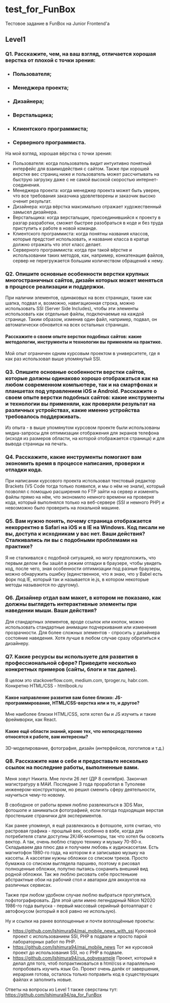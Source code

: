# test_for_FunBox
Тестовое задание в FunBox на Junior Frontend'а

## Level1

### Q1. Расскажите, чем, на ваш взгляд, отличается хорошая верстка от плохой с точки зрения:
- ### Пользователя;
- ### Менеджера проекта;
- ### Дизайнера;
- ### Верстальщика;
- ### Клиентского программиста;
- ### Серверного программиста.

На мой взгляд, хорошая вёрстка с точки зрения:
- Пользователя: когда пользователь видит интуитивно понятный интерфейс для взаимодействия с сайтом. Также при хорошей верстке вес страниц ниже и пользователь может рассчитывать на быструю загрузку даже с не самой высокой скоростью интернет-соединения.
- Менеджера проекта: когда менеджер проекта может быть уверен, что все требования заказчика удовлетворены и заказчик высоко оченит результат.
- Дизайнера: когда вёрстка максимально отражает художественный замысел дизайнера.
- Верстальщика: когда верстальщик, присоединившийся к проекту в разгар разработки, сможет быстрее разобраться в коде и без труда приступить к работе в новой команде.
- Клиентского программиста: когда понятны названия классов, которые предстоит использовать, и название класса в кратце должно отражать что этот класс делает.
- Серверного программиста: когда при такой вёрстке и использовании таких методов, как, например, конкатенация файлов, сервер не перегружается большим количеством обращений к нему.

### Q2. Опишите основные особенности верстки крупных многостраничных сайтов, дизайн которых может меняться в процессе реализации и поддержки.

При наличии элементов, одинаковых на всех страницах, такие как шапка, подвал и, возможно, навигационная строка, можно использовать SSI (Server Side Includes), чтобы эти элементы использовать как отдельные файлы, подключаемые на каждой странице. Таким образом, изменив один файл, например, подвал, он автоматически обновится на всех остальных страницах.

#### Расскажите о своем опыте верстки подобных сайтов: какие методологии, инструменты и технологии вы применяли на практике.

Мой опыт ограничен одним курсовым проектом в университете, где я как раз использовал выше упомянутый SSI.

### Q3. Опишите основные особенности верстки сайтов, которые должны одинаково хорошо отображаться как на любом современном компьютере, так и на смартфонах и планшетах под управлением iOS и Android. Расскажите о своем опыте верстки подобных сайтов: какие инструменты и технологии вы применяли, как проверяли результат на различных устройствах, какие именно устройства требовалось поддерживать.

Из опыта - в выше упомянутом курсовом проекте были использованы медиа-запросы для оптимизации отображения для экранов телефона (исходя из размеров области, на которой отображается страница) и для вывода страницы на печать.

### Q4. Расскажите, какие инструменты помогают вам экономить время в процессе написания, проверки и отладки кода.

При написании курсового проекта использовал текстовый редактор Brackets (VS Code тогда только появился, и мы о нём не знали), который позволял с помощью расширения по FTP зайти на сервер и изменять файлы прямо на нём, что экономило немного времени на проверке кода, который выполнялся только на веб-сервере (SSI и немного PHP) и невозможно было проверить на локальной машине.

### Q5. Вам нужно понять, почему страница отображается некорректно в Safari на iOS и в IE на Windows. Код писали не вы, доступа к исходникам у вас нет. Ваши действия? Сталкивались ли вы с подобными проблемами на практике?

Я не сталкивался с подобной ситуацией, но могу предположить, что первым делом я бы зашёл в режим отладки в браузере, чтобы увидеть код, после чего, зная особенности оптимизации под разные браузеры, можно обнаружить ошибку (единственное, что я знаю, что у Babel есть форк под IE, который так и называется ie.js, в котором некоторые методы называются по-другому).

### Q6. Дизайнер отдал вам макет, в котором не показано, как должны выглядеть интерактивные элементы при наведении мыши. Ваши действия?

Для стандартных элементов, вроде ссылок или кнопок, можно использовать стандартные анимации подчеркивания или изменения прозрачности. Для более сложных элементов - спросить у дизайнера состояние наведения. Хотя лучше в любом случае сразу обратиться к дизайнеру.

### Q7. Какие ресурсы вы используете для развития в профессиональной сфере? Приведите несколько конкретных примеров (сайты, блоги и так далее).

В целом это stackoverflow.com, medium.com, tproger.ru, habr.com. Конкретно HTML/CSS - htmlbook.ru

#### Какое направление развития вам более близко: JS-программирование, HTML/CSS-верстка или и то, и другое?

Мне наиболее близки HTML/CSS, хотя хотел бы и JS изучить и такие фреймворки, как React.

#### Какие ещё области знаний, кроме тех, что непосредственно относятся к работе, вам интересны?

3D-моделирование, фотография, дизайн (интерфейсов, логотипов и т.д.)

### Q8. Расскажите нам о себе и предоставьте несколько ссылок на последние работы, выполненные вами.

Меня зовут Никита. Мне почти 26 лет (ДР 8 сентября). Закончил магистратуру в МАИ. Последние 3 года проработал в Туполеве инженером-конструктором, но решил сменить сферу деятельности, научиться чему-то новому.

В свободное от работы время люблю развлекаться в 3DS Max, фотошопе и заниматься фотографией, если погода подходящая верстая простенькие странички для экспериментов.

Как ранее упомянул, я ещё развлекаюсь в фотошопе, хотя считаю, что растровая графика - прошлый век, особенно в вэбе, когда для потребителя стали доступны 2К/4К-мониторы, так что хотел бы освоить вектор. А так, очень люблю старую технику и музыку 70-80-х. Складываем два плюс два и получаем любовь к аудиокассетам. Есть магнитофон 1980-го года, на котором я и записываю музыку на кассеты. А кассетам нужны обложки со списком треков. Просто бумажка со списком выглядела паршиво, поэтому я рисовал полноценные обложки, попутно пытаясь сохранить внешний вид родной обложки. Так же люблю рисовать себе простенькие абстрактные обои на рабочий стол и аватарки для аккаунтов на различных сервисах.

Также при любом удобном случае люблю выбраться прогуляться, пофотографировать. Для этой цели имею легендарный Nikon N2020 1986-го года выпуска - первый массовый серийный фотоаппарат с автофокусом (который я всё равно не использую).

Ну и ссылки на ранее воплощенные и почти воплощённые проекты:

- https://github.com/Ishimura94/mai_mobile_news_with_ssi Курсовой проект с использованием SSI, PHP в подвале и просто парой лабораторных работ по PHP.
- https://github.com/Ishimura94/mai_mobile_news Тот же курсовой проект до использования SSI, но с PHP в подвале.
- https://github.com/Ishimura94/rus_gobyexample Проект, который я делал для того, чтоб попрактиковаться в html/css и параллельно попробовать изучить язык Go. Проект очень далёк от завершения, иерархия готова, осталось только поправить код в существующих файлах и заполнить новые.

Ответы на вопросы из Level 1 также сверстаны тут: https://github.com/Ishimura94/qa_for_FunBox
